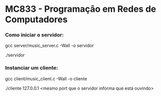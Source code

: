 # MC833 - Programação em Redes de Computadores

### Como iniciar o servidor:

gcc server/music_server.c -Wall -o servidor

./servidor

### Instanciar um cliente:

gcc client/music_client.c -Wall -o cliente

./cliente 127.0.0.1 <mesmo port que o servidor informa que está ouvindo>
